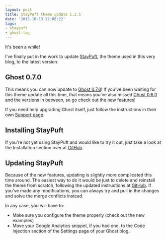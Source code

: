 ```yaml
---
layout: post
title: StayPuft theme update 1.2.5
date: '2015-10-13 22:06:22'
tags:
- staypuft
- ghost-tag
---
```


It's been a while!

I've finally put in the work to update [StayPuft](https://github.com/dlecina/StayPuft), the theme used in this very blog, to the latest version.

## Ghost 0.7.0

This means you can now update to [Ghost 0.7.0](http://dev.ghost.org/ghost-0-7-0/)! If you've been waiting for this theme update all this time, that means you've also missed [Ghost 0.6.0](http://dev.ghost.org/ghost-0-6-0/) and the versions in between, so go check out the new features!

If you need help upgrading Ghost itself, just follow the instructions in their own [Support page](http://support.ghost.org/how-to-upgrade/).

## Installing StayPuft

If you're not yet using StayPuft and would like to try it out, just take a look at the Installation section over at [GitHub](https://github.com/dlecina/StayPuft#installation).

## Updating StayPuft

Because of the new features, updating is slightly more complicated this time around. The easiest way to do it would be just to delete and reinstall the theme from scratch, following the updated instructions at [GitHub](https://github.com/dlecina/StayPuft#installation). If you've made any modifications, you can always try and pull in the changes and solve the merge conflicts instead.

In any case, you will have to:

* Make sure you configure the theme properly (check out the new examples)
* Move your Google Analytics snippet, if you had one, to the Code Injection section of the Settings page of your Ghost blog.